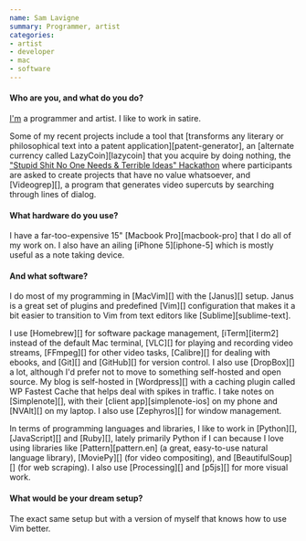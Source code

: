 ```yaml
---
name: Sam Lavigne
summary: Programmer, artist
categories:
- artist
- developer
- mac
- software
---
```


#### Who are you, and what do you do?

[I'm](http://lav.io/ "Sam's website.") a programmer and artist. I like to work in satire. 

Some of my recent projects include a tool that [transforms any literary or philosophical text into a patent application][patent-generator], an [alternate currency called LazyCoin][lazycoin] that you acquire by doing nothing, the ["Stupid Shit No One Needs & Terrible Ideas" Hackathon](http://www.stupidhackathon.com/ "The hackaton for stupid ideas.") where participants are asked to create projects that have no value whatsoever, and [Videogrep][], a program that generates video supercuts by searching through lines of dialog.

#### What hardware do you use?

I have a far-too-expensive 15" [Macbook Pro][macbook-pro] that I do all of my work on. I also have an ailing [iPhone 5][iphone-5] which is mostly useful as a note taking device.

#### And what software?

I do most of my programming in [MacVim][] with the [Janus][] setup. Janus is a great set of plugins and predefined [Vim][] configuration that makes it a bit easier to transition to Vim from text editors like [Sublime][sublime-text].

I use [Homebrew][] for software package management, [iTerm][iterm2] instead of the default Mac terminal, [VLC][] for playing and recording video streams, [FFmpeg][] for other video tasks, [Calibre][] for dealing with ebooks, and [Git][] and [GitHub][] for version control. I also use [DropBox][] a lot, although I'd prefer not to move to something self-hosted and open source. My blog is self-hosted in [Wordpress][] with a caching plugin called WP Fastest Cache that helps deal with spikes in traffic. I take notes on [Simplenote][], with their [client app][simplenote-ios] on my phone and [NVAlt][] on my laptop. I also use [Zephyros][] for window management.

In terms of programming languages and libraries, I like to work in [Python][], [JavaScript][] and [Ruby][], lately primarily Python if I can because I love using libraries like [Pattern][pattern.en] (a great, easy-to-use natural language library), [MoviePy][] (for video compositing), and [BeautifulSoup][] (for web scraping). I also use [Processing][] and [p5js][] for more visual work. 

#### What would be your dream setup?

The exact same setup but with a version of myself that knows how to use Vim better.